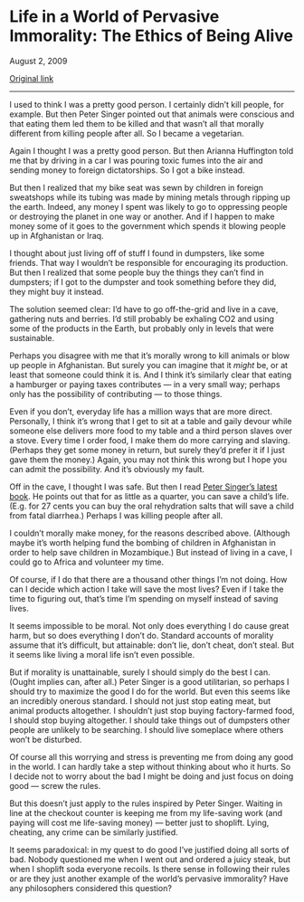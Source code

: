 Life in a World of Pervasive Immorality: The Ethics of Being Alive
==================================================================

August 2, 2009

[Original link](http://www.aaronsw.com/weblog/immoral)

* * * * *

I used to think I was a pretty good person. I certainly didn’t kill
people, for example. But then Peter Singer pointed out that animals were
conscious and that eating them led them to be killed and that wasn’t all
that morally different from killing people after all. So I became a
vegetarian.

Again I thought I was a pretty good person. But then Arianna Huffington
told me that by driving in a car I was pouring toxic fumes into the air
and sending money to foreign dictatorships. So I got a bike instead.

But then I realized that my bike seat was sewn by children in foreign
sweatshops while its tubing was made by mining metals through ripping up
the earth. Indeed, any money I spent was likely to go to oppressing
people or destroying the planet in one way or another. And if I happen
to make money some of it goes to the government which spends it blowing
people up in Afghanistan or Iraq.

I thought about just living off of stuff I found in dumpsters, like some
friends. That way I wouldn’t be responsible for encouraging its
production. But then I realized that some people buy the things they
can’t find in dumpsters; if I got to the dumpster and took something
before they did, they might buy it instead.

The solution seemed clear: I’d have to go off-the-grid and live in a
cave, gathering nuts and berries. I’d still probably be exhaling CO2 and
using some of the products in the Earth, but probably only in levels
that were sustainable.

Perhaps you disagree with me that it’s morally wrong to kill animals or
blow up people in Afghanistan. But surely you can imagine that it
*might* be, or at least that someone could think it is. And I think it’s
similarly clear that eating a hamburger or paying taxes contributes — in
a very small way; perhaps only has the possibility of contributing — to
those things.

Even if you don’t, everyday life has a million ways that are more
direct. Personally, I think it’s wrong that I get to sit at a table and
gaily devour while someone else delivers more food to my table and a
third person slaves over a stove. Every time I order food, I make them
do more carrying and slaving. (Perhaps they get some money in return,
but surely they’d prefer it if I just gave them the money.) Again, you
may not think this wrong but I hope you can admit the possibility. And
it’s obviously my fault.

Off in the cave, I thought I was safe. But then I read [Peter Singer’s
latest book](http://www.thelifeyoucansave.com/). He points out that for
as little as a quarter, you can save a child’s life. (E.g. for 27 cents
you can buy the oral rehydration salts that will save a child from fatal
diarrhea.) Perhaps I was killing people after all.

I couldn’t morally make money, for the reasons described above.
(Although maybe it’s worth helping fund the bombing of children in
Afghanistan in order to help save children in Mozambique.) But instead
of living in a cave, I could go to Africa and volunteer my time.

Of course, if I do that there are a thousand other things I’m not doing.
How can I decide which action I take will save the most lives? Even if I
take the time to figuring out, that’s time I’m spending on myself
instead of saving lives.

It seems impossible to be moral. Not only does everything I do cause
great harm, but so does everything I don’t do. Standard accounts of
morality assume that it’s difficult, but attainable: don’t lie, don’t
cheat, don’t steal. But it seems like living a moral life isn’t even
possible.

But if morality is unattainable, surely I should simply do the best I
can. (Ought implies can, after all.) Peter Singer is a good utilitarian,
so perhaps I should try to maximize the good I do for the world. But
even this seems like an incredibly onerous standard. I should not just
stop eating meat, but animal products altogether. I shouldn’t just stop
buying factory-farmed food, I should stop buying altogether. I should
take things out of dumpsters other people are unlikely to be searching.
I should live someplace where others won’t be disturbed.

Of course all this worrying and stress is preventing me from doing any
good in the world. I can hardly take a step without thinking about who
it hurts. So I decide not to worry about the bad I might be doing and
just focus on doing good — screw the rules.

But this doesn’t just apply to the rules inspired by Peter Singer.
Waiting in line at the checkout counter is keeping me from my
life-saving work (and paying will cost me life-saving money) — better
just to shoplift. Lying, cheating, any crime can be similarly justified.

It seems paradoxical: in my quest to do good I’ve justified doing all
sorts of bad. Nobody questioned me when I went out and ordered a juicy
steak, but when I shoplift soda everyone recoils. Is there sense in
following their rules or are they just another example of the world’s
pervasive immorality? Have any philosophers considered this question?
